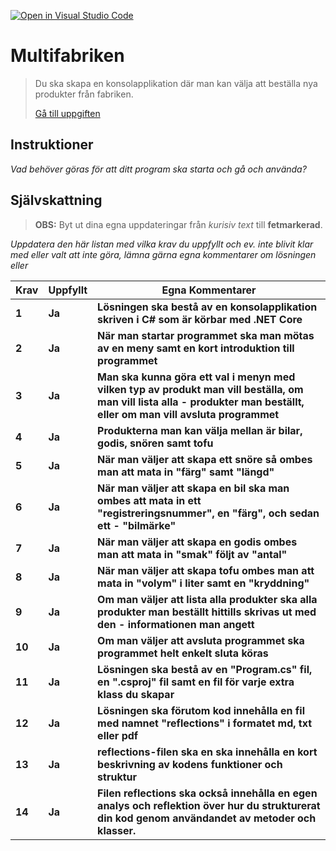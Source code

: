 [![Open in Visual Studio Code](https://classroom.github.com/assets/open-in-vscode-f059dc9a6f8d3a56e377f745f24479a46679e63a5d9fe6f495e02850cd0d8118.svg)](https://classroom.github.com/online_ide?assignment_repo_id=6351958&assignment_repo_type=AssignmentRepo)
# Multifabriken

>Du ska skapa en konsolapplikation där man kan välja att beställa nya produkter från fabriken.
>
>[Gå till uppgiften](https://ju.instructure.com/courses/5951/assignments/22265)

## Instruktioner

*Vad behöver göras för att ditt program ska starta och gå och använda?*

## Självskattning
>**OBS:** Byt ut dina egna uppdateringar från *kurisiv text* till **fetmarkerad**.

*Uppdatera den här listan med vilka krav du uppfyllt och ev. inte blivit klar med eller valt att inte göra, lämna gärna egna kommentarer om lösningen eller*


 |Krav|Uppfyllt|Egna Kommentarer|
 |---|---|---|
|**1**  |**Ja**| **Lösningen ska bestå av en konsolapplikation skriven i C# som är körbar med .NET Core**|
|**2**  |**Ja**| **När man startar programmet ska man mötas av en meny samt en kort introduktion till programmet**|
|**3**  |**Ja**| **Man ska kunna göra ett val i menyn med vilken typ av produkt man vill beställa, om man vill lista alla  - produkter man beställt, eller om man vill avsluta programmet**|
|**4**  |**Ja**| **Produkterna man kan välja mellan är bilar, godis, snören samt tofu**|
|**5**  |**Ja**| **När man väljer att skapa ett snöre så ombes man att mata in "färg" samt "längd"**|
|**6**  |**Ja**| **När man väljer att skapa en bil ska man ombes att mata in ett "registreringsnummer", en "färg", och sedan ett  - "bilmärke"**|
|**7**  |**Ja**| **När man väljer att skapa en godis ombes man att mata in "smak" följt av "antal"**|
|**8**  |**Ja**| **När man väljer att skapa tofu ombes man att mata in "volym" i liter samt en "kryddning"**|
|**9**  |**Ja**| **Om man väljer att lista alla produkter ska alla produkter man beställt hittills skrivas ut med den  - informationen man angett**|
|**10** |**Ja**| **Om man väljer att avsluta programmet ska programmet helt enkelt sluta köras**|
|**11** |**Ja**| **Lösningen ska bestå av en "Program.cs" fil, en ".csproj" fil samt en fil för varje extra klass du skapar**|
|**12** |**Ja**| **Lösningen ska förutom kod innehålla en fil med namnet "reflections" i formatet md, txt eller pdf**|
|**13** |**Ja**| **reflections-filen ska en ska innehålla en kort beskrivning av kodens funktioner och struktur**|
|**14** |**Ja**| **Filen reflections ska också innehålla en egen analys och reflektion över hur du strukturerat din kod genom användandet av metoder och klasser.**|

